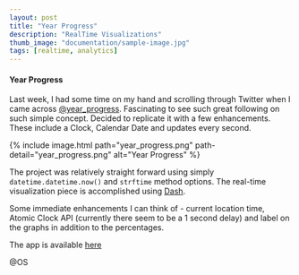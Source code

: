 ```yaml
---
layout: post
title: "Year Progress"
description: "RealTime Visualizations"
thumb_image: "documentation/sample-image.jpg"
tags: [realtime, analytics]
---
```


#### Year Progress

Last week, I had some time on my hand and scrolling through Twitter when I came across [@year_progress](https://twitter.com/year_progress). Fascinating to see such great following on such simple concept. Decided to replicate it with a few enhancements. These include a Clock, Calendar Date and updates every second. 

{% include image.html path="year_progress.png" path-detail="year_progress.png" alt="Year Progress" %}

The project was relatively straight forward using simply ``datetime.datetime.now()`` and `strftime` method options. The real-time visualization piece is accomplished using [Dash](https://dash.plotly/live-updates). 

Some immediate enhancements I can think of - current location time, Atomic Clock API (currently there seem to be a 1 second delay) and label on the graphs in addition to the percentages.

The app is available [here](https://os-year-progress.herokuapp.com/)

@OS
